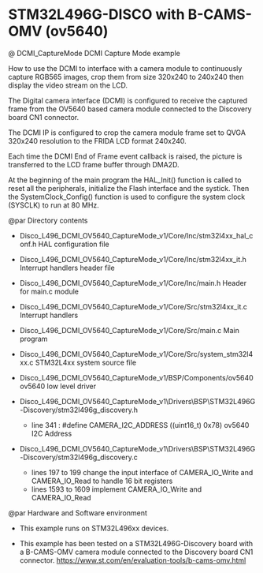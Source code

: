 # STM32L496G-DISCO with B-CAMS-OMV (ov5640)

@ DCMI_CaptureMode DCMI Capture Mode example

How to use the DCMI to interface with a camera module to continuously capture
RGB565 images, crop them from size 320x240 to 240x240 then display the video
stream on the LCD.

The Digital camera interface (DCMI) is configured to receive the captured frame from 
the OV5640 based camera module connected to the Discovery board CN1 connector.

The DCMI IP is configured to crop the camera module frame set to QVGA 320x240 resolution 
to the FRIDA LCD format 240x240.

Each time the DCMI End of Frame event callback is raised, the picture is transferred to the LCD frame buffer through DMA2D.   


At the beginning of the main program the HAL_Init() function is called to reset 
all the peripherals, initialize the Flash interface and the systick.
Then the SystemClock_Config() function is used to configure the system
clock (SYSCLK) to run at 80 MHz.

@par Directory contents 

  - Disco_L496_DCMI_OV5640_CaptureMode_v1/Core/Inc/stm32l4xx_hal_conf.h    HAL configuration file
  - Disco_L496_DCMI_OV5640_CaptureMode_v1/Core/Inc/stm32l4xx_it.h          Interrupt handlers header file
  - Disco_L496_DCMI_OV5640_CaptureMode_v1/Core/Inc/main.h                  Header for main.c module  
  - Disco_L496_DCMI_OV5640_CaptureMode_v1/Core/Src/stm32l4xx_it.c          Interrupt handlers
  - Disco_L496_DCMI_OV5640_CaptureMode_v1/Core/Src/main.c                  Main program
  - Disco_L496_DCMI_OV5640_CaptureMode_v1/Core/Src/system_stm32l4xx.c      STM32L4xx system source file

  - Disco_L496_DCMI_OV5640_CaptureMode_v1/BSP/Components/ov5640            ov5640 low level driver

  - Disco_L496_DCMI_OV5640_CaptureMode_v1\Drivers\BSP\STM32L496G-Discovery/stm32l496g_discovery.h 
	- line 341 : #define CAMERA_I2C_ADDRESS ((uint16_t) 0x78)            ov5640 I2C Address

  - Disco_L496_DCMI_OV5640_CaptureMode_v1\Drivers\BSP\STM32L496G-Discovery/stm32l496g_discovery.c
      - lines 197 to 199   change the input interface of CAMERA_IO_Write and CAMERA_IO_Read to handle 16 bit registers
	- lines 1593 to 1609 implement CAMERA_IO_Write and CAMERA_IO_Read 


@par Hardware and Software environment

  - This example runs on STM32L496xx devices.
    
  - This example has been tested on a STM32L496G-Discovery board with a B-CAMS-OMV
    camera module connected to the Discovery board CN1 connector. 
    https://www.st.com/en/evaluation-tools/b-cams-omv.html
